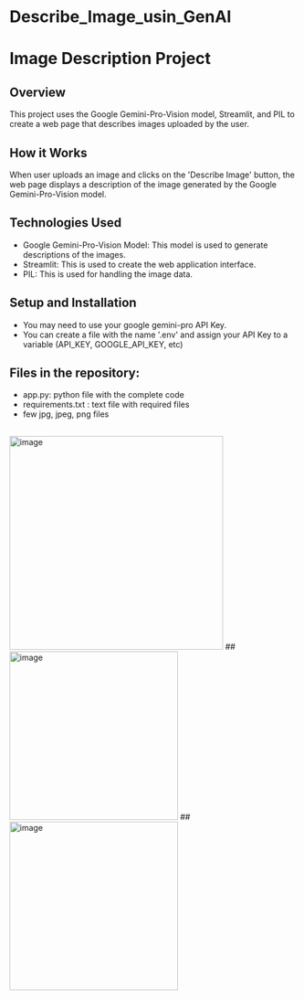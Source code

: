 # Describe_Image_usin_GenAI

# Image Description Project

## Overview
This project uses the Google Gemini-Pro-Vision model, Streamlit, and PIL to create a web page that describes images uploaded by the user.

## How it Works
When user uploads an image and clicks on the 'Describe Image' button, the web page displays a description of the image generated by the Google Gemini-Pro-Vision model.

## Technologies Used
- Google Gemini-Pro-Vision Model: This model is used to generate descriptions of the images.
- Streamlit: This is used to create the web application interface.
- PIL: This is used for handling the image data.

## Setup and Installation
- You may need to use your google gemini-pro API Key.
- You can create a file with the name '.env' and assign your API Key to a variable (API_KEY, GOOGLE_API_KEY, etc)

## Files in the repository:
- app.py: python file with the complete code
- requirements.txt : text file with required files
- few jpg, jpeg, png files


##
<img width="374" alt="image" src="https://github.com/vishnuvardhan-jadava/Describe_Image_usin_GenAI/assets/83878754/000ab24c-a9c8-49b1-b532-63e5f2c81786">
##
<img width="295" alt="image" src="https://github.com/vishnuvardhan-jadava/Describe_Image_usin_GenAI/assets/83878754/61d618fd-7b61-457d-8cda-4ba321173273">
##
<img width="295" alt="image" src="https://github.com/vishnuvardhan-jadava/Describe_Image_usin_GenAI/assets/83878754/7b15d11a-c556-4cb3-800a-1c0c039421a7">

